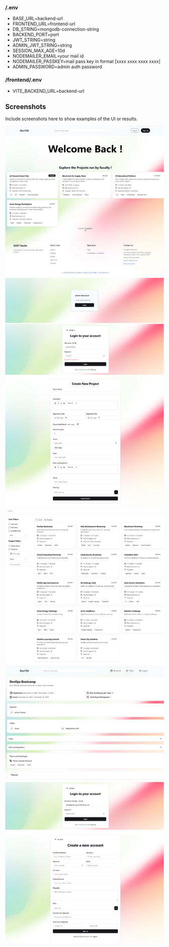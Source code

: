 ### /.env
- BASE_URL=backend-url
- FRONTEND_URL=frontend-url
- DB_STRING=mongodb-connection-string
- BACKEND_PORT=port
- JWT_STRING=string
- ADMIN_JWT_STRING=string
- SESSION_MAX_AGE=10d
- NODEMAILER_EMAIL=your mail id
- NODEMAILER_PASSKEY=mail pass key in format [xxxx xxxx xxxx xxxx]
- ADMIN_PASSWORD=admin auth password

### /frontend/.env
- VITE_BACKEND_URL=backend-url

## Screenshots

Include screenshots here to show examples of the UI or results.

![Home Page](https://github.com/Dev750wala/Hackathon-SCET/blob/main/Photos/Home%20Page.png?raw=true)
![Admin Auth](https://github.com/Dev750wala/Hackathon-SCET/blob/main/Photos/Admin%20Auth.png?raw=true)
![Admin Login](https://github.com/Dev750wala/Hackathon-SCET/blob/main/Photos/Admin%20Login.png?raw=true)
![Create Project](https://github.com/Dev750wala/Hackathon-SCET/blob/main/Photos/Create%20Project.png?raw=true)
![Searching Page with Filters](https://github.com/Dev750wala/Hackathon-SCET/blob/main/Photos/FIlter%20Search.png?raw=true)
![Project Details](https://github.com/Dev750wala/Hackathon-SCET/blob/main/Photos/Project%20Details.png?raw=true)
![User Login Page](https://github.com/Dev750wala/Hackathon-SCET/blob/main/Photos/User%20Login%20Page.png?raw=true)
![User Signup Page](https://github.com/Dev750wala/Hackathon-SCET/blob/main/Photos/User%20Signup%20Page.png?raw=true)

